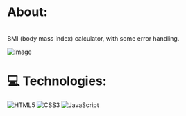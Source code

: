 # About:
<br>BMI (body mass index) calculator, with some error handling.

![image](https://github.com/Hugodelelis/Calculator_imc/assets/138935214/2d6114c8-1398-4a35-8d11-03616bce7e46)


# 💻 Technologies:
![HTML5](https://img.shields.io/badge/html5-%23E34F26.svg?style=for-the-badge&logo=html5&logoColor=white) ![CSS3](https://img.shields.io/badge/css3-%231572B6.svg?style=for-the-badge&logo=css3&logoColor=white) ![JavaScript](https://img.shields.io/badge/javascript-%23323330.svg?style=for-the-badge&logo=javascript&logoColor=%23F7DF1E)

